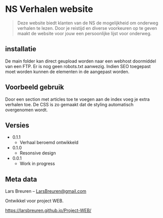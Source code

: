 # NS Verhalen website

> Deze website biedt klanten van de NS de mogelijkheid om onderweg verhalen te lezen.
  Door je reistijd en diverse voorkeuren op te geven maakt de website voor jouw een persoonlijke
  lijst voor onderweg.


## installatie

De main folder kan direct geupload worden naar een webhost doormiddel van een FTP.
Er is nog geen robots.txt aanwezig.
Indien SEO toegepast moet worden kunnen de elementen in de <head> aangepast worden.


## Voorbeeld gebruik

Door een section met articles toe te voegen aan de index voeg je extra verhalen toe.
De CSS is zo gemaakt dat de styling automatisch overgenomen wordt.

## Versies

* 0.1.1
    * Verhaal beroemd ontwikkeld
* 0.1.0
    * Resonsive design
* 0.0.1
    * Work in progress


## Meta data

Lars Breuren – LarsBreuren@gmail.com

Ontwikkel voor project WEB.

https://larsbreuren.github.io/Project-WEB/
